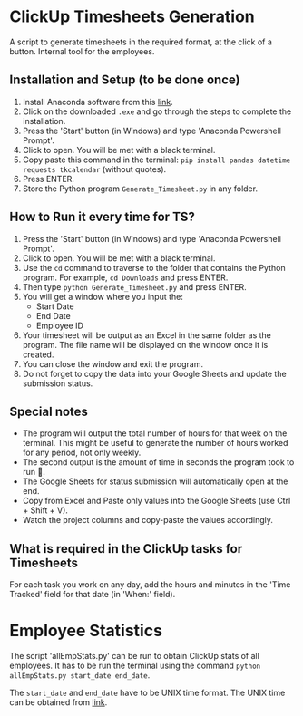 # ClickUp Timesheets Generation
A script to generate timesheets in the required format, at the click of a button. Internal tool for the employees.

## Installation and Setup (to be done once)

1. Install Anaconda software from this [link](www.anaconda.com).
2. Click on the downloaded `.exe` and go through the steps to complete the installation.
3. Press the 'Start' button (in Windows) and type 'Anaconda Powershell Prompt'.
4. Click to open. You will be met with a black terminal.
5. Copy paste this command in the terminal: `pip install pandas datetime requests tkcalendar` (without quotes).
6. Press ENTER.
7. Store the Python program `Generate_Timesheet.py` in any folder.

## How to Run it every time for TS?

1. Press the 'Start' button (in Windows) and type 'Anaconda Powershell Prompt'.
2. Click to open. You will be met with a black terminal.
3. Use the `cd` command to traverse to the folder that contains the Python program. For example, `cd Downloads` and press ENTER.
4. Then type `python Generate_Timesheet.py` and press ENTER.
5. You will get a window where you input the:
   - Start Date
   - End Date
   - Employee ID
6. Your timesheet will be output as an Excel in the same folder as the program. The file name will be displayed on the window once it is created.
7. You can close the window and exit the program.
8. Do not forget to copy the data into your Google Sheets and update the submission status.

## Special notes

- The program will output the total number of hours for that week on the terminal. This might be useful to generate the number of hours worked for any period, not only weekly.
- The second output is the amount of time in seconds the program took to run 🙂.
- The Google Sheets for status submission will automatically open at the end.
- Copy from Excel and Paste only values into the Google Sheets (use Ctrl + Shift + V).
- Watch the project columns and copy-paste the values accordingly.

## What is required in the ClickUp tasks for Timesheets

For each task you work on any day, add the hours and minutes in the 'Time Tracked' field for that date (in 'When:' field).

# Employee Statistics

The script 'allEmpStats.py' can be run to obtain ClickUp stats of all employees. It has to be run the terminal using the command `python allEmpStats.py start_date end_date`.

The `start_date` and `end_date` have to be UNIX time format. The UNIX time can be obtained from [link](epochconverter.com).
